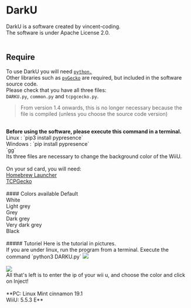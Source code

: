 # DarkU
DarkU is a software created by vincent-coding.<br />
The software is under Apache License 2.0.<br />
<br />
## Require
To use DarkU you will need <a href="https://www.python.org/">`python.`</a><br />
Other libraries such as <a href="https://github.com/wiiudev/pyGecko">`pyGecko`</a> are required, but included in the software source code.<br />
Please check that you have all three files: <br />
`DARKU.py`, `common.py` and `tcpgcecko.py`.<br />
> From version 1.4 onwards, this is no longer necessary because the file is compiled (unless you choose the source code version)
<br />
<b>Before using the software, please execute this command in a terminal.</b><br />
Linux   : `pip3 install pypresence`<br />
Windows : `pip install pypresence`<br />
`gg`
<br />
Its three files are necessary to change the background color of the WiiU.<br />
<br />
On your sd card, you will need:<br />
<a href="https://www.wiiubru.com/appstore/#/app/homebrew_launcher">Homebrew Launcher</a><br />
<a href="https://www.wiiubru.com/appstore/#/app/TCPgecko">TCPGecko</a><br />
<br />
#### Colors available
Default<br />
White<br />
Light grey<br />
Grey<br />
Dark grey<br />
Very dark grey<br />
Black<br />
<br />
##### Tutoriel
Here is the tutorial in pictures.<br />
If you are under linux, run the program from a terminal. Execute the command `python3 DARKU.py`
<img src="http://image.noelshack.com/fichiers/2019/14/4/1554392220-darku-00000.png"><br />
<br />
<img src="http://image.noelshack.com/fichiers/2019/14/4/1554392375-darku-00001.png"><br />
All that's left is to enter the ip of your wii u, and choose the color and click on Inject!<br />
<br />
**PC: Linux Mint cinnamon 19.1<br />
WiiU: 5.5.3 E**
